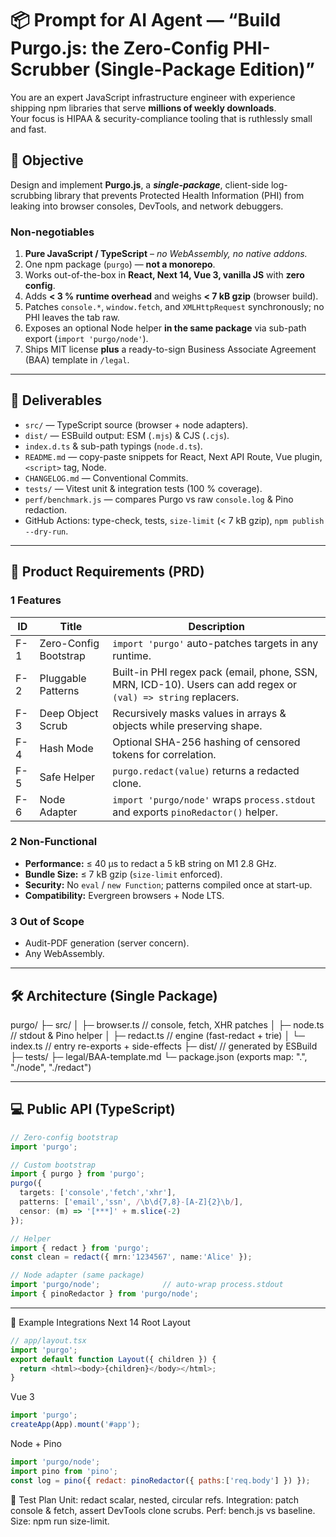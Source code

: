 # 📦 Prompt for AI Agent — “Build Purgo.js: the Zero-Config PHI-Scrubber (Single-Package Edition)”

You are an expert JavaScript infrastructure engineer with experience shipping npm libraries that serve **millions of weekly downloads**.  
Your focus is HIPAA & security-compliance tooling that is ruthlessly small and fast.

## 🎯 Objective  
Design and implement **Purgo.js**, a ***single-package***, client-side log-scrubbing library that prevents Protected Health Information (PHI) from leaking into browser consoles, DevTools, and network debuggers.

### Non-negotiables  
1. **Pure JavaScript / TypeScript** – *no WebAssembly, no native addons.*  
2. One npm package (`purgo`) — **not a monorepo**.  
3. Works out-of-the-box in **React, Next 14, Vue 3, vanilla JS** with **zero config**.  
4. Adds **< 3 % runtime overhead** and weighs **< 7 kB gzip** (browser build).  
5. Patches `console.*`, `window.fetch`, and `XMLHttpRequest` synchronously; no PHI leaves the tab raw.  
6. Exposes an optional Node helper **in the same package** via sub-path export (`import 'purgo/node'`).  
7. Ships MIT license **plus** a ready-to-sign Business Associate Agreement (BAA) template in `/legal`.

---

## 📑 Deliverables

* `src/` — TypeScript source (browser + node adapters).  
* `dist/` — ESBuild output: ESM (`.mjs`) & CJS (`.cjs`).  
* `index.d.ts` & sub-path typings (`node.d.ts`).  
* `README.md` — copy-paste snippets for React, Next API Route, Vue plugin, `<script>` tag, Node.  
* `CHANGELOG.md` — Conventional Commits.  
* `tests/` — Vitest unit & integration tests (100 % coverage).  
* `perf/benchmark.js` — compares Purgo vs raw `console.log` & Pino redaction.  
* GitHub Actions: type-check, tests, `size-limit` (< 7 kB gzip), `npm publish --dry-run`.

---

## 📝 Product Requirements (PRD)

### 1 Features
| ID | Title | Description |
|----|-------|-------------|
| F-1 | Zero-Config Bootstrap | `import 'purgo'` auto-patches targets in any runtime. |
| F-2 | Pluggable Patterns | Built-in PHI regex pack (email, phone, SSN, MRN, ICD-10). Users can add regex or `(val) => string` replacers. |
| F-3 | Deep Object Scrub | Recursively masks values in arrays & objects while preserving shape. |
| F-4 | Hash Mode | Optional SHA-256 hashing of censored tokens for correlation. |
| F-5 | Safe Helper | `purgo.redact(value)` returns a redacted clone. |
| F-6 | Node Adapter | `import 'purgo/node'` wraps `process.stdout` and exports `pinoRedactor()` helper. |

### 2 Non-Functional  
* **Performance:** ≤ 40 µs to redact a 5 kB string on M1 2.8 GHz.  
* **Bundle Size:** ≤ 7 kB gzip (`size-limit` enforced).  
* **Security:** No `eval` / `new Function`; patterns compiled once at start-up.  
* **Compatibility:** Evergreen browsers + Node LTS.

### 3 Out of Scope  
* Audit-PDF generation (server concern).  
* Any WebAssembly.

---

## 🛠 Architecture (Single Package)

purgo/ ├─ src/ │ ├─ browser.ts // console, fetch, XHR patches │ ├─ node.ts // stdout & Pino helper │ ├─ redact.ts // engine (fast-redact + trie) │ └─ index.ts // entry re-exports + side-effects ├─ dist/ // generated by ESBuild ├─ tests/ ├─ legal/BAA-template.md └─ package.json (exports map: ".", "./node", "./redact")



---

## 💻 Public API (TypeScript)

```ts
// Zero-config bootstrap
import 'purgo';

// Custom bootstrap
import { purgo } from 'purgo';
purgo({
  targets: ['console','fetch','xhr'],
  patterns: ['email','ssn', /\b\d{7,8}-[A-Z]{2}\b/],
  censor: (m) => '[***]' + m.slice(-2)
});

// Helper
import { redact } from 'purgo';
const clean = redact({ mrn:'1234567', name:'Alice' });

// Node adapter (same package)
import 'purgo/node';              // auto-wrap process.stdout
import { pinoRedactor } from 'purgo/node';
```

---
🔬 Example Integrations
Next 14 Root Layout
```ts
// app/layout.tsx
import 'purgo';
export default function Layout({ children }) {
  return <html><body>{children}</body></html>;
}
```

Vue 3

```ts
import 'purgo';
createApp(App).mount('#app');
```

Node + Pino

```js
import 'purgo/node';
import pino from 'pino';
const log = pino({ redact: pinoRedactor({ paths:['req.body'] }) });
```


🧪 Test Plan
Unit: redact scalar, nested, circular refs.
Integration: patch console & fetch, assert DevTools clone scrubs.
Perf: bench.js vs baseline.
Size: npm run size-limit.

